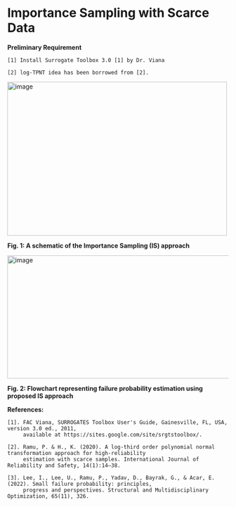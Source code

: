 # Importance Sampling with Scarce Data 

**Preliminary Requirement**

    [1] Install Surrogate Toolbox 3.0 [1] by Dr. Viana 

    [2] log-TPNT idea has been borrowed from [2]. 


<img src="https://github.com/user-attachments/assets/e55b6df1-949b-4b17-befb-b0ad86c1f630" alt="image" width="500" height="350" >

**Fig. 1: A schematic of the Importance Sampling (IS) approach**

<img src="https://github.com/user-attachments/assets/ff9641a8-10cb-47b2-907e-4b078e9cd036" alt="image" width="750" height="280" >

**Fig. 2: Flowchart representing failure probability estimation using proposed IS approach**

**References:**

    [1]. FAC Viana, SURROGATES Toolbox User's Guide, Gainesville, FL, USA, version 3.0 ed., 2011, 
         available at https://sites.google.com/site/srgtstoolbox/.

    [2]. Ramu, P. & H., K. (2020). A log-third order polynomial normal transformation approach for high-reliability 
         estimation with scarce samples. International Journal of Reliability and Safety, 14(1):14–38. 

    [3]. Lee, I., Lee, U., Ramu, P., Yadav, D., Bayrak, G., & Acar, E. (2022). Small failure probability: principles, 
         progress and perspectives. Structural and Multidisciplinary Optimization, 65(11), 326.
